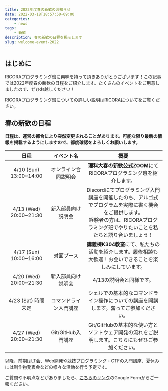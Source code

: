 ```yaml
---
title: 2022年度春の新歓のお知らせ
date: 2022-03-18T18:57:50+09:00
categories:
    - news
tags:
    - 新歓
description: 春の新歓の日程を掲示します
slug: welcome-event-2022
---
```


## はじめに
RICORAプログラミング班に興味を持って頂きありがとうございます！この記事では2022年度春の新歓の日程をご紹介します。たくさんのイベントをご用意しましたので、ぜひお越しください！

RICORAプログラミング班についての詳しい説明は[RICORAについて](/about-us/)をご覧ください。

## 春の新歓の日程

**日程は、運営の都合により突然変更されることがあります。可能な限り最新の情報を掲載するようにしますので、都度確認をよろしくお願いします。**

| 日程 | イベント名 | 概要 |
| :--: | :--: | :--: |
| 4/10 (Sun) 13:00~14:00 | オンライン合同説明会 | **理科大春の新歓公式ZOOM**にてRICORAプログラミング班を紹介します。|
| 4/13 (Wed) 20:00~21:30 | 新入部員向け説明会 | Discordにてプログラミング入門講座を開催したのち、アルゴ式でプログラムを実際に書く機会をご提供します。<br> 経験者の方は、RICORAプログラミング班でやりたいことを私たちと語り合いましょう！|
| 4/17 (Sun) 10:00~16:00 | 対面ブース | **講義棟K304教室**にて、私たちの活動を紹介します。履修相談も大歓迎！お会いできることを楽しみにしています。 |
| 4/20 (Wed) 20:00~21:30 | 新入部員向け説明会 | 4/13の説明会と同様です。 |
| 4/23 (Sat) 時間未定 | コマンドライン入門講座 | シェルでの基本的なコマンドライン操作についての講座を開講します。奮ってご参加ください。 |
| 4/27 (Wed) 20:00~21:30 | Git/GitHub入門講座 | Git/GitHubの基本的な使い方とソフトウェア開発の流れをご説明します。こちらにもぜひご参加ください。 |

以降、前期はLT会、Web開発や競技プログラミング・CTFの入門講座、夏休みには制作物発表会などの様々な活動を行う予定です。

ご質問や不明点などがありましたら、[こちらのリンク](/contact/)のGoogle Formからご一報ください。

